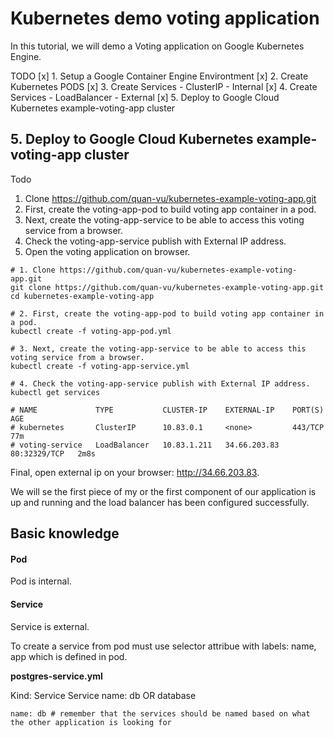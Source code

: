 # Kubernetes demo voting application

In this tutorial, we will demo a Voting application on Google Kubernetes Engine.

TODO
[x] 1. Setup a Google Container Engine Environtment
[x] 2. Create Kubernetes PODS
[x] 3. Create Services - ClusterIP - Internal
[x] 4. Create Services - LoadBalancer - External
[x] 5. Deploy to Google Cloud Kubernetes example-voting-app cluster

## 5. Deploy to Google Cloud Kubernetes example-voting-app cluster

Todo

1. Clone https://github.com/quan-vu/kubernetes-example-voting-app.git
2. First, create the voting-app-pod to build voting app container in a pod.
3. Next, create the voting-app-service to be able to access this voting service from a browser.
4. Check the voting-app-service publish with External IP address.
5. Open the voting application on browser.

```shell
# 1. Clone https://github.com/quan-vu/kubernetes-example-voting-app.git
git clone https://github.com/quan-vu/kubernetes-example-voting-app.git
cd kubernetes-example-voting-app

# 2. First, create the voting-app-pod to build voting app container in a pod.
kubectl create -f voting-app-pod.yml

# 3. Next, create the voting-app-service to be able to access this voting service from a browser.
kubectl create -f voting-app-service.yml

# 4. Check the voting-app-service publish with External IP address.
kubectl get services

# NAME             TYPE           CLUSTER-IP    EXTERNAL-IP    PORT(S)        AGE
# kubernetes       ClusterIP      10.83.0.1     <none>         443/TCP        77m
# voting-service   LoadBalancer   10.83.1.211   34.66.203.83   80:32329/TCP   2m8s

```

Final, open external ip on your browser: http://34.66.203.83.

We will se the first piece of my or the first component of our application is up and running and the load balancer has been configured successfully.

## Basic knowledge

#### Pod

Pod is internal.

#### Service

Service is external.

To create a service from pod must use selector attribue with labels: name, app which is defined in pod.

**postgres-service.yml**

Kind: Service
Service name: db OR database

```shell
name: db # remember that the services should be named based on what the other application is looking for

```